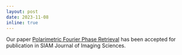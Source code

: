```yaml
---
layout: post
date: 2023-11-08
inline: true
---
```

Our paper [Polarimetric Fourier Phase Retrieval](https://hal.science/hal-03613352) has been accepted for publication in SIAM Journal of Imaging Sciences.
